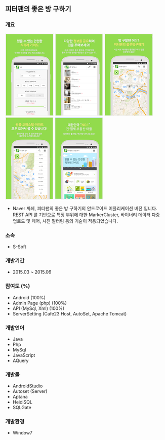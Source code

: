 ## 피터팬의 좋은 방 구하기

### 개요
![peterpan1](./image/peterpan1.png)
![peterpan2](./projects/ssoft/peterpan/image/peterpan2.png)
![peterpan3](./projects/ssoft/peterpan/image/peterpan3.png)
![peterpan4](./projects/ssoft/peterpan/image/peterpan4.png)
![peterpan5](./projects/ssoft/peterpan/image/peterpan5.png)

- Naver 까페, 피터팬의 좋은 방 구하기의 안드로이드 어플리케이션 버전 입니다.
REST API 를 기반으로 특정 부위에 대한 MarkerCluster, 바이너리 데이터 다중 업로드 및 제어, 사진 필터링 등의 기술이 적용되었습니다.

### 소속
- S-Soft

### 개발기간
- 2015.03 ~ 2015.06

### 참여도 (%)
- Android (100%)
- Admin Page (php) (100%)
- API (MySql, Xml) (100%)
- ServerSetting (Cafe23 Host, AutoSet, Apache Tomcat)

### 개발언어
- Java
- Php
- MySql
- JavaScript
- AQuery

### 개발툴
- AndroidStudio
- Autoset (Server)
- Aptana
- HeidiSQL
- SQLGate

### 개발환경
- Window7
